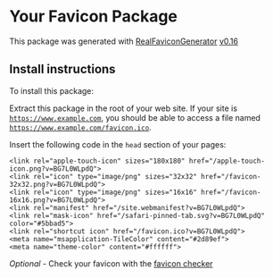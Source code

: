 # Your Favicon Package

This package was generated with [RealFaviconGenerator](https://realfavicongenerator.net/) [v0.16](https://realfavicongenerator.net/change_log#v0.16)

## Install instructions

To install this package:

Extract this package in the root of your web site. If your site is <code>https://www.example.com</code>, you should be able to access a file named <code>https://www.example.com/favicon.ico</code>.

Insert the following code in the `head` section of your pages:

    <link rel="apple-touch-icon" sizes="180x180" href="/apple-touch-icon.png?v=BG7L0WLpdQ">
    <link rel="icon" type="image/png" sizes="32x32" href="/favicon-32x32.png?v=BG7L0WLpdQ">
    <link rel="icon" type="image/png" sizes="16x16" href="/favicon-16x16.png?v=BG7L0WLpdQ">
    <link rel="manifest" href="/site.webmanifest?v=BG7L0WLpdQ">
    <link rel="mask-icon" href="/safari-pinned-tab.svg?v=BG7L0WLpdQ" color="#5bbad5">
    <link rel="shortcut icon" href="/favicon.ico?v=BG7L0WLpdQ">
    <meta name="msapplication-TileColor" content="#2d89ef">
    <meta name="theme-color" content="#ffffff">

*Optional* - Check your favicon with the [favicon checker](https://realfavicongenerator.net/favicon_checker)
